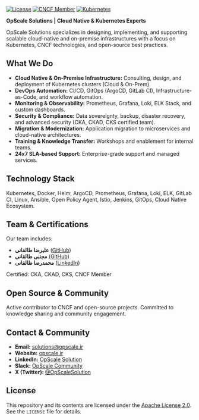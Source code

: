 [![License](https://img.shields.io/badge/License-Apache%202.0-blue.svg)](https://opensource.org/licenses/Apache-2.0)
[![CNCF Member](https://img.shields.io/badge/CNCF-Member-blueviolet.svg)](https://www.cncf.io/)
[![Kubernetes](https://img.shields.io/badge/Kubernetes-Certified%20Experts-blue.svg)](https://www.cncf.io/certification/)

**OpScale Solutions | Cloud Native & Kubernetes Experts**

OpScale Solutions specializes in designing, implementing, and supporting scalable cloud-native and on-premise infrastructures with a focus on Kubernetes, CNCF technologies, and open-source best practices.

## What We Do

- **Cloud Native & On-Premise Infrastructure:** Consulting, design, and deployment of Kubernetes clusters (Cloud & On-Prem).
- **DevOps Automation:** CI/CD, GitOps (ArgoCD, GitLab CI), Infrastructure-as-Code, and workflow automation.
- **Monitoring & Observability:** Prometheus, Grafana, Loki, ELK Stack, and custom dashboards.
- **Security & Compliance:** Data sovereignty, backup, disaster recovery, and advanced security (CKA, CKAD, CKS certified team).
- **Migration & Modernization:** Application migration to microservices and cloud-native architectures.
- **Training & Knowledge Transfer:** Workshops and enablement for internal teams.
- **24x7 SLA-based Support:** Enterprise-grade support and managed services.

## Technology Stack

Kubernetes, Docker, Helm, ArgoCD, Prometheus, Grafana, Loki, ELK, GitLab CI, Linux, Ansible, Open Policy Agent, Istio, Jenkins, GitOps, Cloud Native Ecosystem.

## Team & Certifications

Our team includes:
- **علیرضا طالقانی** ([GitHub](https://github.com/AliRezaTaleghani))
- **مجتبی طالقانی** ([GitHub](https://github.com/mojitaleghani))
- **محمدرضا طالقانی** ([LinkedIn](https://www.linkedin.com/in/mohammad-reza-taleghani-b6684049))

Certified: CKA, CKAD, CKS, CNCF Member

## Open Source & Community

Active contributor to CNCF and open-source projects. Committed to knowledge sharing and community engagement.

## Contact & Community

- **Email:** [solutions@opscale.ir](mailto:opscalesolution@gmail.com)
- **Website:** [opscale.ir](https://opscale.ir)
- **LinkedIn:** [OpScale Solution](http://linkedin.com/company/opscale)
- **Slack:** [OpScale Community](https://opscalesolution.slack.com)
- **X (Twitter):** [@OpScaleSolution](https://x.com/OpScaleSolution)

## License

This repository and its contents are licensed under the [Apache License 2.0](https://opensource.org/licenses/Apache-2.0). See the `LICENSE` file for details.

